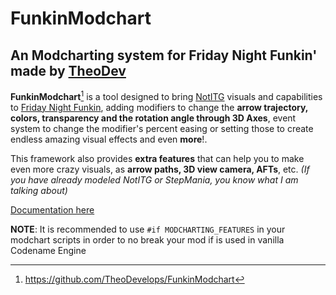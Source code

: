 # FunkinModchart

## An Modcharting system for Friday Night Funkin' made by [TheoDev](https://github.com/TheoDevelops)

**FunkinModchart**[^1] is a tool designed to bring [NotITG](https://www.noti.tg/) visuals and capabilities to [Friday Night Funkin](https://ninja-muffin24.itch.io/funkin), adding modifiers to change the **arrow trajectory, colors, transparency and the  rotation angle through 3D Axes**, event system to change the modifier's percent easing or setting those to create endless amazing visual effects and even **more**!.

This framework also provides **extra features** that can help you to make even more crazy visuals, as **arrow paths, 3D view camera, AFTs**, etc. *(If you have already modeled NotITG or StepMania, you know what I am talking about)*

[Documentation here](https://github.com/TheoDevelops/FunkinModchart/blob/main/DOC.md)

**NOTE**: It is recommended to use `#if MODCHARTING_FEATURES` in your modchart scripts in order to no break your mod if is used in vanilla Codename Engine

[^1]: <https://github.com/TheoDevelops/FunkinModchart>
